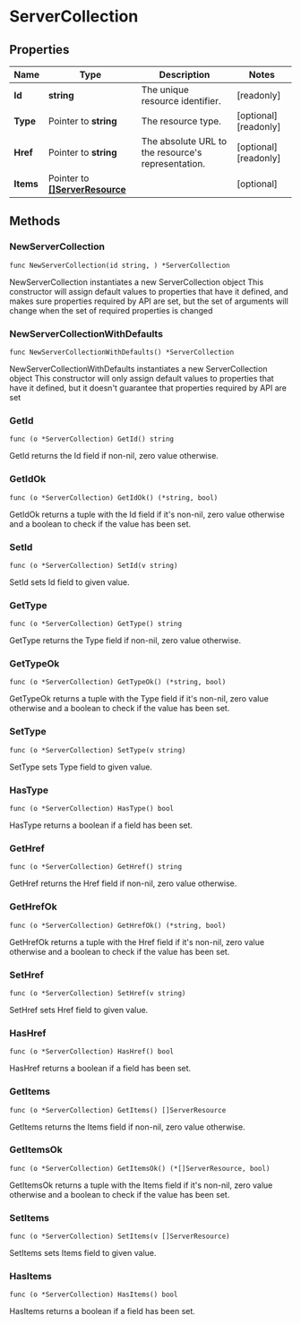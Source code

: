 # ServerCollection

## Properties

|Name | Type | Description | Notes|
|------------ | ------------- | ------------- | -------------|
|**Id** | **string** | The unique resource identifier. | [readonly] |
|**Type** | Pointer to **string** | The resource type. | [optional] [readonly] |
|**Href** | Pointer to **string** | The absolute URL to the resource&#39;s representation. | [optional] [readonly] |
|**Items** | Pointer to [**[]ServerResource**](ServerResource.md) |  | [optional] |

## Methods

### NewServerCollection

`func NewServerCollection(id string, ) *ServerCollection`

NewServerCollection instantiates a new ServerCollection object
This constructor will assign default values to properties that have it defined,
and makes sure properties required by API are set, but the set of arguments
will change when the set of required properties is changed

### NewServerCollectionWithDefaults

`func NewServerCollectionWithDefaults() *ServerCollection`

NewServerCollectionWithDefaults instantiates a new ServerCollection object
This constructor will only assign default values to properties that have it defined,
but it doesn't guarantee that properties required by API are set

### GetId

`func (o *ServerCollection) GetId() string`

GetId returns the Id field if non-nil, zero value otherwise.

### GetIdOk

`func (o *ServerCollection) GetIdOk() (*string, bool)`

GetIdOk returns a tuple with the Id field if it's non-nil, zero value otherwise
and a boolean to check if the value has been set.

### SetId

`func (o *ServerCollection) SetId(v string)`

SetId sets Id field to given value.


### GetType

`func (o *ServerCollection) GetType() string`

GetType returns the Type field if non-nil, zero value otherwise.

### GetTypeOk

`func (o *ServerCollection) GetTypeOk() (*string, bool)`

GetTypeOk returns a tuple with the Type field if it's non-nil, zero value otherwise
and a boolean to check if the value has been set.

### SetType

`func (o *ServerCollection) SetType(v string)`

SetType sets Type field to given value.

### HasType

`func (o *ServerCollection) HasType() bool`

HasType returns a boolean if a field has been set.

### GetHref

`func (o *ServerCollection) GetHref() string`

GetHref returns the Href field if non-nil, zero value otherwise.

### GetHrefOk

`func (o *ServerCollection) GetHrefOk() (*string, bool)`

GetHrefOk returns a tuple with the Href field if it's non-nil, zero value otherwise
and a boolean to check if the value has been set.

### SetHref

`func (o *ServerCollection) SetHref(v string)`

SetHref sets Href field to given value.

### HasHref

`func (o *ServerCollection) HasHref() bool`

HasHref returns a boolean if a field has been set.

### GetItems

`func (o *ServerCollection) GetItems() []ServerResource`

GetItems returns the Items field if non-nil, zero value otherwise.

### GetItemsOk

`func (o *ServerCollection) GetItemsOk() (*[]ServerResource, bool)`

GetItemsOk returns a tuple with the Items field if it's non-nil, zero value otherwise
and a boolean to check if the value has been set.

### SetItems

`func (o *ServerCollection) SetItems(v []ServerResource)`

SetItems sets Items field to given value.

### HasItems

`func (o *ServerCollection) HasItems() bool`

HasItems returns a boolean if a field has been set.



